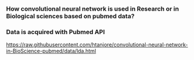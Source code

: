 
### How convolutional neural network is used in Research or in Biological sciences based on pubmed data?
### Data is acquired with Pubmed API


https://raw.githubusercontent.com/htanjore/convolutional-neural-network-in-BioScience-pubmed/data/lda.html




